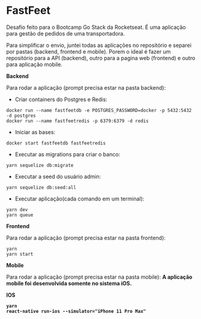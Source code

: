 # FastFeet

Desafio feito para o Bootcamp Go Stack da Rocketseat. É uma aplicação para gestão de pedidos de uma transportadora.

Para simplificar o envio, juntei todas as aplicações no repositório e separei por pastas (backend, frontend e mobile). Porem o ideal é fazer um repositório para a API (backend), outro para a pagina web (frontend) e outro para aplicação mobile.

<b>Backend</b>

Para rodar a aplicação (prompt precisa estar na pasta backend):

- Criar containers do Postgres e Redis:

```
docker run --name fastfeetdb -e POSTGRES_PASSWORD=docker -p 5432:5432 -d postgres
docker run --name fastfeetredis -p 6379:6379 -d redis
```

- Iniciar as bases:

```
docker start fastfeetdb fastfeetredis
```

- Executar as migrations para criar o banco: 

```
yarn sequelize db:migrate
```

- Executar a seed do usuário admin: 

```
yarn sequelize db:seed:all
```


- Executar aplicação(cada comando em um terminal):

```
yarn dev
yarn queue
```

<b>Frontend</b>

Para rodar a aplicação (prompt precisa estar na pasta frontend):

```
yarn
yarn start
```

<b>Mobile</b>

Para rodar a aplicação (prompt precisa estar na pasta mobile):
<b>A aplicação mobile foi desenvolvida somente no sistema iOS.

<b>IOS</b>
```
yarn
react-native run-ios --simulator="iPhone 11 Pro Max"
```
